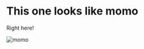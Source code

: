 # This one looks like momo

Right here!

![momo](https://www.pets4homes.co.uk/images/classifieds/2013/09/01/408849/gorgeous-ragdoll-x-burmese-kittens-523b7ae76e873.jpg)